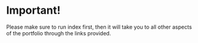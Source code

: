 <h1>Important!</h1>

<p>Please make sure to run index first, then it will take you to all other aspects of the portfolio through the links provided.</p>
